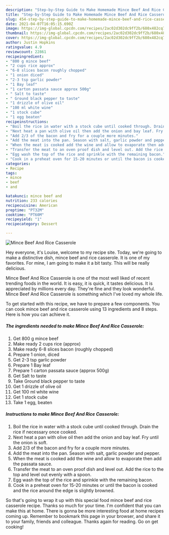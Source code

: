 ```yaml
---
description: "Step-by-Step Guide to Make Homemade Mince Beef And Rice Casserole"
title: "Step-by-Step Guide to Make Homemade Mince Beef And Rice Casserole"
slug: 454-step-by-step-guide-to-make-homemade-mince-beef-and-rice-casserole
date: 2021-04-07T16:05:15.690Z
image: https://img-global.cpcdn.com/recipes/2ac02d302dc9ff2b/680x482cq70/mince-beef-and-rice-casserole-recipe-main-photo.jpg
thumbnail: https://img-global.cpcdn.com/recipes/2ac02d302dc9ff2b/680x482cq70/mince-beef-and-rice-casserole-recipe-main-photo.jpg
cover: https://img-global.cpcdn.com/recipes/2ac02d302dc9ff2b/680x482cq70/mince-beef-and-rice-casserole-recipe-main-photo.jpg
author: Justin Hopkins
ratingvalue: 4.9
reviewcount: 22861
recipeingredient:
- "800 g mince beef"
- "2 cups rice approx"
- "6-8 slices bacon roughly chopped"
- "1 onion diced"
- "2-3 tsp garlic powder"
- "1 Bay leaf"
- "1 carton passata sauce approx 500g"
- " Salt to taste"
- " Ground black pepper to taste"
- "1 drizzle of olive oil"
- "100 ml white wine"
- "1 stock cube"
- "1 egg beaten"
recipeinstructions:
- "Boil the rice in water with a stock cube until cooked through. Drain the rice if necessary once cooked."
- "Next heat a pan with olive oil then add the onion and bay leaf. Fry until the onion is soft."
- "Add 2/3 of the bacon and fry for a couple more minutes."
- "Add the meat into the pan. Season with salt, garlic powder and pepper."
- "When the meat is cooked add the wine and allow to evaporate then add the passata sauce."
- "Transfer the meat to an oven proof dish and level out. Add the rice to the top and level out evenly with a spoon."
- "Egg wash the top of the rice and sprinkle with the remaining bacon."
- "Cook in a preheat oven for 15-20 minutes or until the bacon is cooked and the rice around the edge is slightly browned."
categories:
- Recipe
tags:
- mince
- beef
- and

katakunci: mince beef and 
nutrition: 233 calories
recipecuisine: American
preptime: "PT32M"
cooktime: "PT60M"
recipeyield: "1"
recipecategory: Dessert

---
```



![Mince Beef And Rice Casserole](https://img-global.cpcdn.com/recipes/2ac02d302dc9ff2b/680x482cq70/mince-beef-and-rice-casserole-recipe-main-photo.jpg)

Hey everyone, it's Louise, welcome to my recipe site. Today, we're going to make a distinctive dish, mince beef and rice casserole. It is one of my favorites. For mine, I am going to make it a bit tasty. This will be really delicious.

Mince Beef And Rice Casserole is one of the most well liked of recent trending foods in the world. It is easy, it is quick, it tastes delicious. It is appreciated by millions every day. They're fine and they look wonderful. Mince Beef And Rice Casserole is something which I've loved my whole life.




To get started with this recipe, we have to prepare a few components. You can cook mince beef and rice casserole using 13 ingredients and 8 steps. Here is how you can achieve it.

<!--inarticleads1-->

##### The ingredients needed to make Mince Beef And Rice Casserole:

1. Get 800 g mince beef
1. Make ready 2 cups rice (approx)
1. Make ready 6-8 slices bacon (roughly chopped)
1. Prepare 1 onion, diced
1. Get 2-3 tsp garlic powder
1. Prepare 1 Bay leaf
1. Prepare 1 carton passata sauce (approx 500g)
1. Get  Salt to taste
1. Take  Ground black pepper to taste
1. Get 1 drizzle of olive oil
1. Get 100 ml white wine
1. Get 1 stock cube
1. Take 1 egg, beaten




<!--inarticleads2-->

##### Instructions to make Mince Beef And Rice Casserole:

1. Boil the rice in water with a stock cube until cooked through. Drain the rice if necessary once cooked.
1. Next heat a pan with olive oil then add the onion and bay leaf. Fry until the onion is soft.
1. Add 2/3 of the bacon and fry for a couple more minutes.
1. Add the meat into the pan. Season with salt, garlic powder and pepper.
1. When the meat is cooked add the wine and allow to evaporate then add the passata sauce.
1. Transfer the meat to an oven proof dish and level out. Add the rice to the top and level out evenly with a spoon.
1. Egg wash the top of the rice and sprinkle with the remaining bacon.
1. Cook in a preheat oven for 15-20 minutes or until the bacon is cooked and the rice around the edge is slightly browned.




So that's going to wrap it up with this special food mince beef and rice casserole recipe. Thanks so much for your time. I'm confident that you can make this at home. There is gonna be more interesting food at home recipes coming up. Remember to bookmark this page in your browser, and share it to your family, friends and colleague. Thanks again for reading. Go on get cooking!
